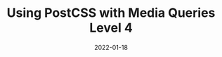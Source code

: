 ---
date: 2022-01-18
publisher: logrocket
tags:
  - css
  - tooling
  - media-queries
target_url: https://blog.logrocket.com/using-postcss-media-queries-level4/
title: Using PostCSS with Media Queries Level 4
---